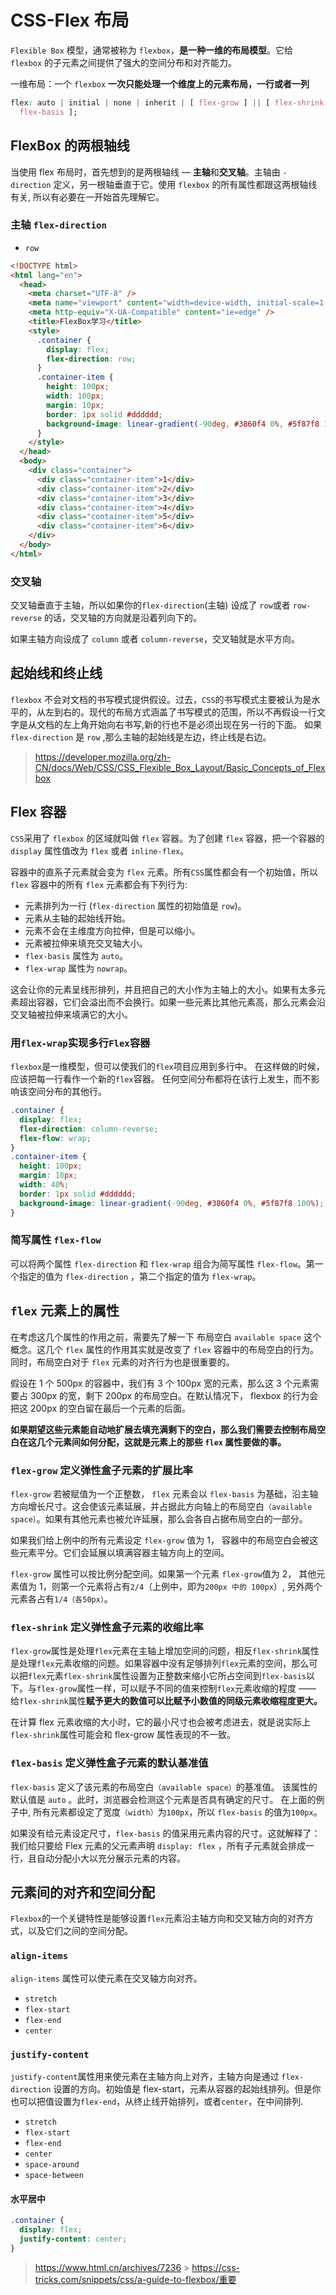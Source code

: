 # CSS-Flex 布局

`Flexible Box` 模型，通常被称为 `flexbox`，**是一种一维的布局模型**。它给 `flexbox` 的子元素之间提供了强大的空间分布和对齐能力。

一维布局：一个 `flexbox`
**一次只能处理一个维度上的元素布局，一行或者一列**

```css
flex: auto | initial | none | inherit | [ flex-grow ] || [ flex-shrink ] || [
  flex-basis ];
```

## FlexBox 的两根轴线

当使用 flex 布局时，首先想到的是两根轴线 — **主轴**和**交叉轴**。主轴由 `-direction` 定义，另一根轴垂直于它。使用 `flexbox` 的所有属性都跟这两根轴线有关, 所以有必要在一开始首先理解它。

### 主轴 `flex-direction`

- `row`

```html
<!DOCTYPE html>
<html lang="en">
  <head>
    <meta charset="UTF-8" />
    <meta name="viewport" content="width=device-width, initial-scale=1.0" />
    <meta http-equiv="X-UA-Compatible" content="ie=edge" />
    <title>FlexBox学习</title>
    <style>
      .container {
        display: flex;
        flex-direction: row;
      }
      .container-item {
        height: 100px;
        width: 100px;
        margin: 10px;
        border: 1px solid #dddddd;
        background-image: linear-gradient(-90deg, #3860f4 0%, #5f87f8 100%);
      }
    </style>
  </head>
  <body>
    <div class="container">
      <div class="container-item">1</div>
      <div class="container-item">2</div>
      <div class="container-item">3</div>
      <div class="container-item">4</div>
      <div class="container-item">5</div>
      <div class="container-item">6</div>
    </div>
  </body>
</html>
```

### 交叉轴

交叉轴垂直于主轴，所以如果你的`flex-direction`(主轴) 设成了 `row`或者 `row-reverse` 的话，交叉轴的方向就是沿着列向下的。

如果主轴方向设成了 `column` 或者 `column-reverse`，交叉轴就是水平方向。

## 起始线和终止线

`flexbox` 不会对文档的书写模式提供假设。过去，`CSS`的书写模式主要被认为是水平的，从左到右的。现代的布局方式涵盖了书写模式的范围，所以不再假设一行文字是从文档的左上角开始向右书写,新的行也不是必须出现在另一行的下面。
如果 `flex-direction` 是 `row` ,那么主轴的起始线是左边，终止线是右边。

> <https://developer.mozilla.org/zh-CN/docs/Web/CSS/CSS_Flexible_Box_Layout/Basic_Concepts_of_Flexbox>

## Flex 容器

`CSS`采用了 `flexbox` 的区域就叫做 `flex` 容器。为了创建 `flex` 容器，把一个容器的 `display` 属性值改为 `flex` 或者 `inline-flex`。

容器中的直系子元素就会变为 `flex` 元素。所有`CSS`属性都会有一个初始值，所以 `flex` 容器中的所有 `flex` 元素都会有下列行为:

- 元素排列为一行 (`flex-direction` 属性的初始值是 `row`)。
- 元素从主轴的起始线开始。
- 元素不会在主维度方向拉伸，但是可以缩小。
- 元素被拉伸来填充交叉轴大小。
- `flex-basis` 属性为 `auto`。
- `flex-wrap` 属性为 `nowrap`。

这会让你的元素呈线形排列，并且把自己的大小作为主轴上的大小。如果有太多元素超出容器，它们会溢出而不会换行。如果一些元素比其他元素高，那么元素会沿交叉轴被拉伸来填满它的大小。

### 用`flex-wrap`实现多行`Flex`容器

`flexbox`是一维模型，但可以使我们的`flex`项目应用到多行中。 在这样做的时候，应该把每一行看作一个新的`flex`容器。 任何空间分布都将在该行上发生，而不影响该空间分布的其他行。

```css
.container {
  display: flex;
  flex-direction: column-reverse;
  flex-flow: wrap;
}
.container-item {
  height: 100px;
  margin: 10px;
  width: 40%;
  border: 1px solid #dddddd;
  background-image: linear-gradient(-90deg, #3860f4 0%, #5f87f8 100%);
}
```

### 简写属性 `flex-flow`

可以将两个属性 `flex-direction` 和 `flex-wrap` 组合为简写属性 `flex-flow`。第一个指定的值为 `flex-direction` ，第二个指定的值为 `flex-wrap`。

## `flex` 元素上的属性

在考虑这几个属性的作用之前，需要先了解一下 布局空白 `available space` 这个概念。这几个 `flex` 属性的作用其实就是改变了 `flex` 容器中的布局空白的行为。同时，布局空白对于 `flex` 元素的对齐行为也是很重要的。

假设在 1 个 500px 的容器中，我们有 3 个 100px 宽的元素，那么这 3 个元素需要占 300px 的宽，剩下 200px 的布局空白。在默认情况下， flexbox 的行为会把这 200px 的空白留在最后一个元素的后面。

**如果期望这些元素能自动地扩展去填充满剩下的空白，那么我们需要去控制布局空白在这几个元素间如何分配，这就是元素上的那些 `flex` 属性要做的事。**

### `flex-grow` 定义弹性盒子元素的扩展比率

`flex-grow` 若被赋值为一个正整数， `flex` 元素会以 `flex-basis` 为基础，沿主轴方向增长尺寸。这会使该元素延展，并占据此方向轴上的布局空白`（available space）`。如果有其他元素也被允许延展，那么会各自占据布局空白的一部分。

如果我们给上例中的所有元素设定 `flex-grow` 值为 1， 容器中的布局空白会被这些元素平分。它们会延展以填满容器主轴方向上的空间。

`flex-grow` 属性可以按比例分配空间。如果第一个元素 `flex-grow`值为 2， 其他元素值为 1，则第一个元素将占有`2/4`（上例中，即为`200px 中的 100px`）, 另外两个元素各占有`1/4（各50px）`。

### `flex-shrink` 定义弹性盒子元素的收缩比率

`flex-grow`属性是处理`flex`元素在主轴上增加空间的问题，相反`flex-shrink`属性是处理`flex`元素收缩的问题。如果容器中没有足够排列`flex`元素的空间，那么可以把`flex`元素`flex-shrink`属性设置为正整数来缩小它所占空间到`flex-basis`以下。与`flex-grow`属性一样，可以赋予不同的值来控制`flex`元素收缩的程度 —— 给`flex-shrink`属性**赋予更大的数值可以比赋予小数值的同级元素收缩程度更大。**

在计算 flex 元素收缩的大小时，它的最小尺寸也会被考虑进去，就是说实际上`flex-shrink`属性可能会和 flex-grow 属性表现的不一致。

### `flex-basis` 定义弹性盒子元素的默认基准值

`flex-basis` 定义了该元素的布局空白`（available space）`的基准值。 该属性的默认值是 `auto` 。此时，浏览器会检测这个元素是否具有确定的尺寸。 在上面的例子中, 所有元素都设定了宽度`（width）`为`100px`，所以 `flex-basis` 的值为`100px`。

如果没有给元素设定尺寸，`flex-basis` 的值采用元素内容的尺寸。这就解释了：我们给只要给 Flex 元素的父元素声明 `display: flex` ，所有子元素就会排成一行，且自动分配小大以充分展示元素的内容。

## 元素间的对齐和空间分配

`Flexbox`的一个关键特性是能够设置`flex`元素沿主轴方向和交叉轴方向的对齐方式，以及它们之间的空间分配。

### `align-items`

`align-items` 属性可以使元素在交叉轴方向对齐。

- `stretch`
- `flex-start`
- `flex-end`
- `center`

### `justify-content`

`justify-content`属性用来使元素在主轴方向上对齐，主轴方向是通过 `flex-direction` 设置的方向。初始值是 flex-start，元素从容器的起始线排列。但是你也可以把值设置为`flex-end`，从终止线开始排列，或者`center`，在中间排列.

- `stretch`
- `flex-start`
- `flex-end`
- `center`
- `space-around`
- `space-between`

#### 水平居中

```css
.container {
  display: flex;
  justify-content: center;
}
```

> <https://www.html.cn/archives/7236> > <https://css-tricks.com/snippets/css/a-guide-to-flexbox/重要>
